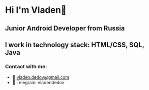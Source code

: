 
# Hi I'm Vladen👋
## Junior Android Developer from Russia
## I work in technology stack: HTML/CSS, SQL, Java

### Contact with me:
- 📧 vladen.dedov@gmail.com
- 📱 Telegram: vladendedov
